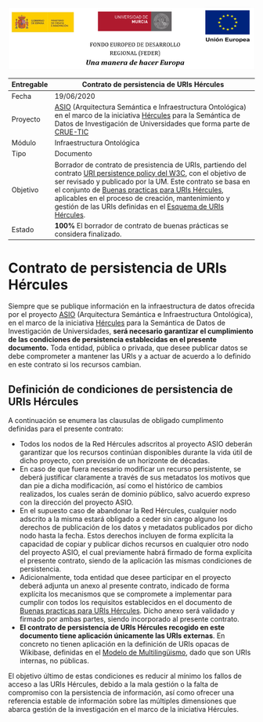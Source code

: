 ![](./images/logos_feder.png)

| Entregable | Contrato de persistencia de URIs Hércules                    |
| ---------- | ------------------------------------------------------------ |
| Fecha      | 19/06/2020                                                   |
| Proyecto   | [ASIO](https://www.um.es/web/hercules/proyectos/asio) (Arquitectura Semántica e Infraestructura Ontológica) en el marco de la iniciativa [Hércules](https://www.um.es/web/hercules/) para la Semántica de Datos de Investigación de Universidades que forma parte de [CRUE-TIC](https://tic.crue.org/hercules/) |
| Módulo     | Infraestructura Ontológica                                   |
| Tipo       | Documento                                                    |
| Objetivo   | Borrador de contrato de presistencia de URIs, partiendo del contrato [URI persistence policy del W3C](https://www.w3.org/Consortium/Persistence), con el objetivo de ser revisado y publicado por la UM. Este contrato se basa en el conjunto de [Buenas practicas para URIs Hércules](./ASIO_Izertis_Contrato_BuenasPracticasParaURIsHercules.md), aplicables en el proceso de creación, mantenimiento y gestión de las URIs definidas en el [Esquema de URIs Hércules](../08-Esquema_de_URIs_H%C3%A9rcules/ASIO_Izertis_ArquitecturaDeURIs.md). |
| Estado     | **100%** El borrador de contrato de buenas prácticas se considera finalizado. |



# Contrato de persistencia de URIs Hércules

Siempre que se publique información en la infraestructura de datos ofrecida por el proyecto [ASIO](https://www.um.es/web/hercules/proyectos/asio) (Arquitectura Semántica e Infraestructura Ontológica), en el marco de la iniciativa [Hércules](https://www.um.es/web/hercules/) para la Semántica de Datos de Investigación de Universidades, **será necesario garantizar el cumplimiento de las condiciones de persistencia establecidas en el presente documento.** Toda entidad, pública o privada, que desee publicar datos se debe comprometer a mantener las URIs y a actuar de acuerdo a lo definido en este contrato si los recursos cambian.

## Definición de condiciones de persistencia de URIs Hércules

A continuación se enumera las clausulas de obligado cumplimento definidas para el presente contrato:

- Todos los nodos de la Red Hércules adscritos al proyecto ASIO deberán garantizar que los recursos continúan disponibles durante la vida útil de dicho proyecto, con previsión de un horizonte de décadas.
- En caso de que fuera necesario modificar un recurso persistente, se deberá justificar claramente a través de sus metadatos los motivos que dan pie a dicha modificación, así como el histórico de cambios realizados, los cuales serán de dominio público, salvo acuerdo expreso con la dirección del proyecto ASIO.
- En el supuesto caso de abandonar la Red Hércules, cualquier nodo adscrito a la misma estará obligado a ceder sin cargo alguno los derechos de publicación de los datos y metadatos publicados por dicho nodo hasta la fecha. Estos derechos incluyen de forma explícita la capacidad de copiar y publicar dichos recursos en cualquier otro nodo del proyecto ASIO, el cual previamente habrá firmado de forma explícita el presente contrato, siendo de la aplicación las mismas condiciones de persistencia.
- Adicionalmente, toda entidad que desee participar en el proyecto deberá adjunta un anexo al presente contrato, indicado de forma explícita los mecanismos que se compromete a implementar para cumplir con todos los requisitos establecidos en el documento de [Buenas practicas para URIs Hércules](./ASIO_Izertis_Contrato_BuenasPracticasParaURIsHercules.md). Dicho anexo será validado y firmado por ambas partes, siendo incorporado al presente contrato.
- **El contrato de persistencia de URIs Hércules recogido en este documento tiene aplicación únicamente las URIs externas**.  En concreto no tienen aplicación en la definición de URIs opacas de Wikibase, definidas en el [Modelo de Multilingüismo](../04-Modelo_multiling%C3%BCismo/ASIO_Izertis_ModeloMultilinguismo.md), dado que son URIs internas, no públicas.

El objetivo último de estas condiciones es reducir al mínimo los fallos de acceso a las URIs Hércules, debido a la mala gestión o la falta de compromiso con la persistencia de información, así como ofrecer una referencia estable de información sobre las múltiples dimensiones que abarca gestión de la investigación en el marco de la iniciativa Hércules.



